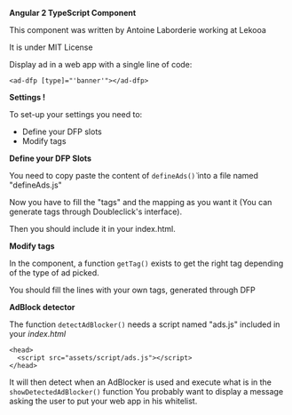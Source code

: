 <b>Angular 2 TypeScript Component</b>

This component was written by Antoine Laborderie working at Lekooa

It is under MIT License



Display ad in a web app with a single line of code:

`<ad-dfp [type]="'banner'"></ad-dfp>`

<b>Settings !</b>

To set-up your settings you need to:

  - Define your DFP slots
  - Modify tags

<b>Define your DFP Slots</b>

You need to copy paste the content of `defineAds()̀` into a file named "defineAds.js"

Now you have to fill the "tags" and the mapping as you want it (You can generate tags through Doubleclick's interface).

Then you should include it in your index.html.

<b>Modify tags</b>

In the component, a function `getTag()` exists to get the right tag depending of the type of ad picked.

You should fill the lines with your own tags, generated through DFP

<b>AdBlock detector</b>

The function `detectAdBlocker()` needs a script named "ads.js" included in your <i>index.html</i>
```
<head>
  <script src="assets/script/ads.js"></script>
</head>
```
It will then detect when an AdBlocker is used and execute what is in the `showDetectedAdBlocker()` function
You probably want to display a message asking the user to put your web app in his whitelist.
